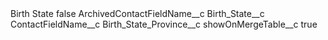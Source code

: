 <?xml version="1.0" encoding="UTF-8"?>
<CustomMetadata xmlns="http://soap.sforce.com/2006/04/metadata" xmlns:xsi="http://www.w3.org/2001/XMLSchema-instance" xmlns:xsd="http://www.w3.org/2001/XMLSchema">
    <label>Birth State</label>
    <protected>false</protected>
    <values>
        <field>ArchivedContactFieldName__c</field>
        <value xsi:type="xsd:string">Birth_State__c</value>
    </values>
    <values>
        <field>ContactFieldName__c</field>
        <value xsi:type="xsd:string">Birth_State_Province__c</value>
    </values>
    <values>
        <field>showOnMergeTable__c</field>
        <value xsi:type="xsd:boolean">true</value>
    </values>
</CustomMetadata>
